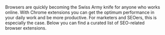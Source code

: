 Browsers are quickly becoming the Swiss Army knife for anyone who works online. With Chrome extensions you can get the optimum performance in your daily work and be more productive. For marketers and SEOers, this is especially the case. Below you can find a curated list of SEO-related browser extensions.
